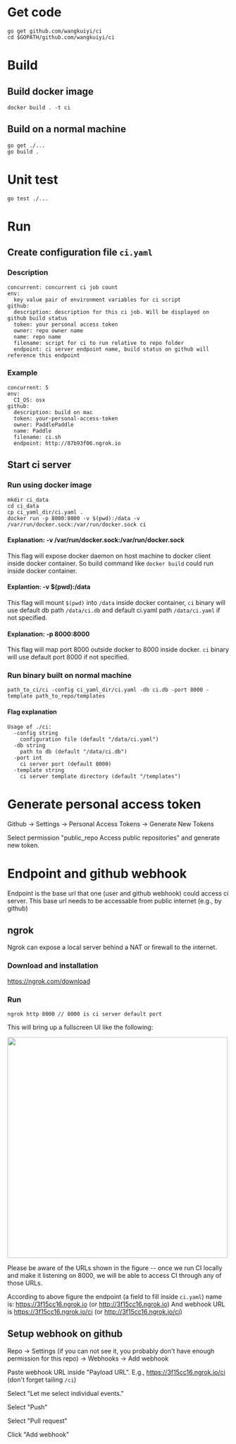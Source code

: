 # Get code
```
go get github.com/wangkuiyi/ci
cd $GOPATH/github.com/wangkuiyi/ci
```
# Build
## Build docker image
```
docker build . -t ci
```
## Build on a normal machine
```
go get ./...
go build .
```

# Unit test
```
go test ./...
```

# Run
## Create configuration file `ci.yaml`
### Description
```
concurrent: concurrent ci job count
env:
  key value pair of environment variables for ci script
github:
  description: description for this ci job. Will be displayed on github build status
  token: your personal access token
  owner: repo owner name
  name: repo name
  filename: script for ci to run relative to repo folder
  endpoint: ci server endpoint name, build status on github will reference this endpoint
```
### Example
```
concurrent: 5
env:
  CI_OS: osx
github:
  description: build on mac
  token: your-personal-access-token
  owner: PaddlePaddle
  name: Paddle
  filename: ci.sh
  endpoint: http://87b93f06.ngrok.io
```
## Start ci server
### Run using docker image
```
mkdir ci_data
cd ci_data
cp ci_yaml_dir/ci.yaml .
docker run -p 8000:8000 -v $(pwd):/data -v /var/run/docker.sock:/var/run/docker.sock ci
```
#### Explanation: -v /var/run/docker.sock:/var/run/docker.sock
This flag will expose docker daemon on host machine to docker client inside docker container. So build command like `docker build` could run inside docker container.
#### Explantion: -v $(pwd):/data
This flag will mount `$(pwd)` into `/data` inside docker container, `ci` binary will use default db path `/data/ci.db` and default ci.yaml path `/data/ci.yaml` if not specified.
#### Explanation: -p 8000:8000
This flag will map port 8000 outside docker to 8000 inside docker. `ci` binary will use default port 8000 if not specified.

### Run binary built on normal machine
```
path_to_ci/ci -config ci_yaml_dir/ci.yaml -db ci.db -port 8000 -template path_to_repo/templates
```
#### Flag explanation
```
Usage of ./ci:
  -config string
    configuration file (default "/data/ci.yaml")
  -db string
    path to db (default "/data/ci.db")
  -port int
    ci server port (default 8000)
  -template string
    ci server template directory (default "/templates")
```

# Generate personal access token
Github -> Settings -> Personal Access Tokens -> Generate New Tokens

Select permission "public_repo  Access public repositories" and generate new token.

# Endpoint and github webhook
Endpoint is the base url that one (user and github webhook) could access ci server. This base url needs to be accessable from public internet (e.g., by github)

## ngrok
Ngrok can expose a local server behind a NAT or firewall to the internet.

### Download and installation
https://ngrok.com/download

### Run
```
ngrok http 8000 // 8000 is ci server default port
```
This will bring up a fullscreen UI like the following:

<img src="doc/ngrok.png" width=500 />

Please be aware of the URLs shown in the figure -- once we run CI locally and make it listening on 8000, we will be able to access CI through any of those URLs.

According to above figure the endpoint (a field to fill inside `ci.yaml`) name is: https://3f15cc16.ngrok.io (or http://3f15cc16.ngrok.io)
And webhook URL is https://3f15cc16.ngrok.io/ci (or http://3f15cc16.ngrok.io/ci)

## Setup webhook on github
Repo -> Settings (if you can not see it, you probably don't have enough permission for this repo) -> Webhooks -> Add webhook

Paste webhook URL inside "Payload URL". E.g., https://3f15cc16.ngrok.io/ci (don't forget tailing `/ci`)

Select "Let me select individual events."

Select "Push"

Select "Pull request"

Click "Add webhook"
